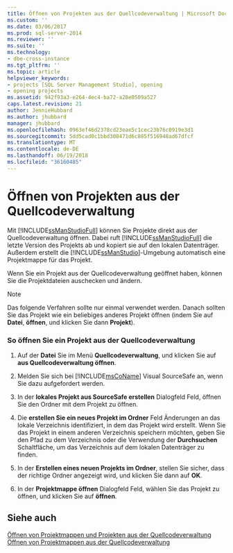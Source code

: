 ```yaml
---
title: Öffnen von Projekten aus der Quellcodeverwaltung | Microsoft Docs
ms.custom: ''
ms.date: 03/06/2017
ms.prod: sql-server-2014
ms.reviewer: ''
ms.suite: ''
ms.technology:
- dbe-cross-instance
ms.tgt_pltfrm: ''
ms.topic: article
helpviewer_keywords:
- projects [SQL Server Management Studio], opening
- opening projects
ms.assetid: 942f93a3-e264-4ec4-ba72-a28e0509a527
caps.latest.revision: 21
author: JennieHubbard
ms.author: jhubbard
manager: jhubbard
ms.openlocfilehash: 0963ef46d2378cd23eae5c1cec23b76c0919e3d1
ms.sourcegitcommit: 5dd5cad0c1bbd308471d6c885f516948ad67dfcf
ms.translationtype: MT
ms.contentlocale: de-DE
ms.lasthandoff: 06/19/2018
ms.locfileid: "36160485"
---
```

# <a name="open-projects-from-source-control"></a>Öffnen von Projekten aus der Quellcodeverwaltung
  Mit [!INCLUDE[ssManStudioFull](../includes/ssmanstudiofull-md.md)] können Sie Projekte direkt aus der Quellcodeverwaltung öffnen. Dabei ruft [!INCLUDE[ssManStudioFull](../includes/ssmanstudiofull-md.md)] die letzte Version des Projekts ab und kopiert sie auf den lokalen Datenträger. Außerdem erstellt die [!INCLUDE[ssManStudio](../includes/ssmanstudio-md.md)]-Umgebung automatisch eine Projektmappe für das Projekt.  
  
 Wenn Sie ein Projekt aus der Quellcodeverwaltung geöffnet haben, können Sie die Projektdateien auschecken und ändern.  
  
> [!NOTE]  
>  Das folgende Verfahren sollte nur einmal verwendet werden. Danach sollten Sie das Projekt wie ein beliebiges anderes Projekt öffnen (indem Sie auf **Datei**, **öffnen**, und klicken Sie dann **Projekt**).  
  
### <a name="to-open-a-project-from-source-control"></a>So öffnen Sie ein Projekt aus der Quellcodeverwaltung  
  
1.  Auf der **Datei** Sie im Menü **Quellcodeverwaltung**, und klicken Sie auf **aus Quellcodeverwaltung öffnen**.  
  
2.  Melden Sie sich bei [!INCLUDE[msCoName](../includes/msconame-md.md)] Visual SourceSafe an, wenn Sie dazu aufgefordert werden.  
  
3.  In der **lokales Projekt aus SourceSafe erstellen** Dialogfeld Feld, öffnen Sie den Ordner mit dem Projekt zu öffnen.  
  
4.  Die **erstellen Sie ein neues Projekt im Ordner** Feld Änderungen an das lokale Verzeichnis identifiziert, in dem das Projekt wird erstellt. Wenn Sie das Projekt in einem anderen Verzeichnis speichern möchten, geben Sie den Pfad zu dem Verzeichnis oder die Verwendung der **Durchsuchen** Schaltfläche, um das Verzeichnis auf dem lokalen Datenträger zu finden.  
  
5.  In der **Erstellen eines neuen Projekts im Ordner**, stellen Sie sicher, dass der richtige Ordner angezeigt wird, und klicken Sie dann auf **OK**.  
  
6.  In der **Projektmappe öffnen** Dialogfeld Feld, wählen Sie das Projekt zu öffnen, und klicken Sie auf **öffnen**.  
  
## <a name="see-also"></a>Siehe auch  
 [Öffnen von Projektmappen und Projekten aus der Quellcodeverwaltung](../../2014/database-engine/open-solutions-and-projects-from-source-control.md)   
 [Öffnen von Projektmappen aus der Quellcodeverwaltung](../../2014/database-engine/open-solutions-from-source-control.md)  
  
  